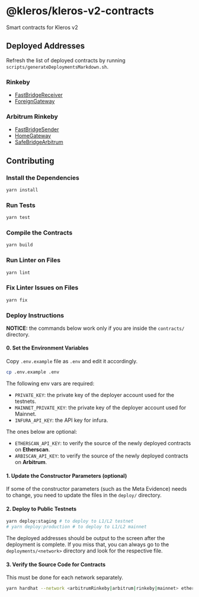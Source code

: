 # @kleros/kleros-v2-contracts

Smart contracts for Kleros v2

## Deployed Addresses

Refresh the list of deployed contracts by running `scripts/generateDeploymentsMarkdown.sh`.

### Rinkeby

- [FastBridgeReceiver](https://rinkeby.etherscan.io/address/0x300CbF0829762FeDc90287D08aeDf261EE6ED8eB)
- [ForeignGateway](https://rinkeby.etherscan.io/address/0x8F1a2B8F9b04320375856580Fc6B1669Cb12a9EE)

### Arbitrum Rinkeby

- [FastBridgeSender](https://testnet.arbiscan.io/address/0x395014fddc3b12F9a78ED8E57DA162Fd77E12bE3)
- [HomeGateway](https://testnet.arbiscan.io/address/0x300CbF0829762FeDc90287D08aeDf261EE6ED8eB)
- [SafeBridgeArbitrum](https://testnet.arbiscan.io/address/0x014A442480DbAD767b7615E55E271799889FA1a7)

## Contributing

### Install the Dependencies

```bash
yarn install
```

### Run Tests

```bash
yarn test
```

### Compile the Contracts

```bash
yarn build
```

### Run Linter on Files

```bash
yarn lint
```

### Fix Linter Issues on Files

```bash
yarn fix
```

### Deploy Instructions

**NOTICE:** the commands below work only if you are inside the `contracts/` directory.

#### 0. Set the Environment Variables

Copy `.env.example` file as `.env` and edit it accordingly.

```bash
cp .env.example .env
```

The following env vars are required:

- `PRIVATE_KEY`: the private key of the deployer account used for the testnets.
- `MAINNET_PRIVATE_KEY`: the private key of the deployer account used for Mainnet.
- `INFURA_API_KEY`: the API key for infura.

The ones below are optional:

- `ETHERSCAN_API_KEY`: to verify the source of the newly deployed contracts on **Etherscan**.
- `ARBISCAN_API_KEY`: to verify the source of the newly deployed contracts on **Arbitrum**.

#### 1. Update the Constructor Parameters (optional)

If some of the constructor parameters (such as the Meta Evidence) needs to change, you need to update the files in the `deploy/` directory.

#### 2. Deploy to Public Testnets

```bash
yarn deploy:staging # to deploy to L1/L2 testnet
# yarn deploy:production # to deploy to L1/L2 mainnet
```

The deployed addresses should be output to the screen after the deployment is complete.
If you miss that, you can always go to the `deployments/<network>` directory and look for the respective file.

#### 3. Verify the Source Code for Contracts

This must be done for each network separately.

```bash
yarn hardhat --network <arbitrumRinkeby|arbitrum|rinkeby|mainnet> etherscan-verify
```
